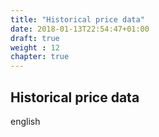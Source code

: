 ```yaml
---
title: "Historical price data"
date: 2018-01-13T22:54:47+01:00
draft: true
weight : 12
chapter: true
---
```

## Historical price data
english
